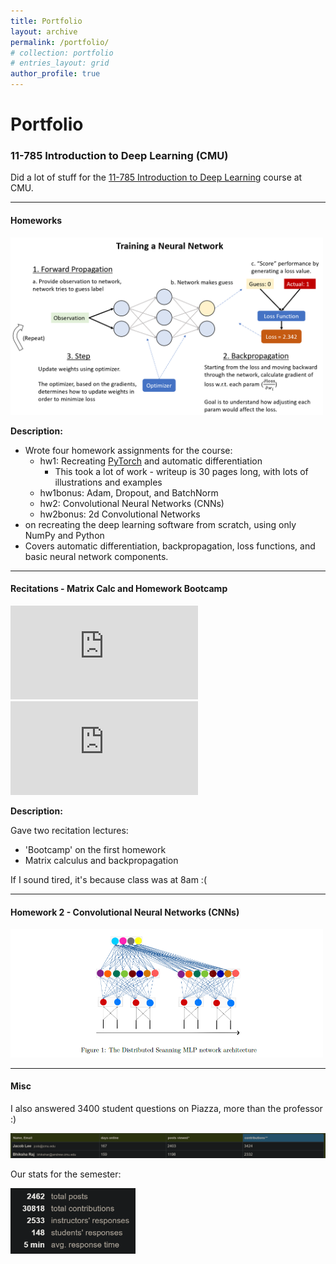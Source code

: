 ```yaml
---
title: Portfolio
layout: archive
permalink: /portfolio/
# collection: portfolio
# entries_layout: grid
author_profile: true
---
```

# Portfolio

### 11-785 Introduction to Deep Learning (CMU)
Did a lot of stuff for the [11-785 Introduction to Deep Learning](http://deeplearning.cs.cmu.edu/F20/index.html) course at CMU.

-----

#### Homeworks

<a href="http://deeplearning.cs.cmu.edu/F20/document/homework/Homework_1_1.pdf"><img src="../assets/images/hw1p1.png" width="500"/></a>

**Description:**

* Wrote four homework assignments for the course:
    * hw1: Recreating [PyTorch](https://pytorch.org/) and automatic differentiation
        * This took a lot of work - writeup is 30 pages long, with lots of illustrations and examples
    * hw1bonus: Adam, Dropout, and BatchNorm
    * hw2: Convolutional Neural Networks (CNNs)
    * hw2bonus: 2d Convolutional Networks
* on recreating the deep learning software  from scratch, using only NumPy and Python
* Covers automatic differentiation, backpropagation, loss functions, and basic neural network components.



-----

#### Recitations - Matrix Calc and Homework Bootcamp
<iframe src="https://youtube.com/embed/PB0yQlFU2Ds" frameborder="0" allowfullscreen></iframe>

<iframe src="https://youtube.com/embed/MARCktJrk0s" frameborder="0" allowfullscreen></iframe>

**Description:**

Gave two recitation lectures:
* 'Bootcamp' on the first homework
* Matrix calculus and backpropagation

If I sound tired, it's because class was at 8am :( 

-----

#### Homework 2 - Convolutional Neural Networks (CNNs)

<a href="http://deeplearning.cs.cmu.edu/F20/document/homework/Homework_2_1.pdf"><img src="../assets/images/hw2p1.png" width="500"/></a>

-----
#### Misc

I also answered 3400 student questions on Piazza, more than the professor :) 

<img src="../assets/images/my_stats.png" width="700"/>


Our stats for the semester:

<img src="../assets/images/piazza_stats.png" width="200"/>



<!-- ## Speech-to-Text with Listen Attend Spell
<img src="/assets/images/asr.png" title="img source:https://analyticsindiamag.com/all-the-tech-you-need-to-know-that-powers-speech-to-text-on-your-device/" alt="Automatic Speech Recognition" width="400">

Trained a network that converts input audio directly to text. Implemented [Listen Attend Spell (Chan et al, 2015)](https://arxiv.org/abs/1508.01211) using only PyTorch, trained on AWS. Placed #17 of 278 students in the course.

-----

## Word Prediction with the AWD-LSTM
<img src="/assets/images/text_generator.jpeg" title="img source:https://medium.com/towards-artificial-intelligence/sentence-prediction-using-word-level-lstm-text-generator-language-modeling-using-rnn-a80c4cda5b40" alt="Word Prediction" width="400">

Trained a network that generates text. Implemented the heavily regularized [AWD-LSTM (Merity et al, 2018)](https://arxiv.org/abs/1708.02182), manually implementing regularization methods such as Locked Dropout, Embedding Dropout, and Weight Tying. 

-----

## Machine Learning from Scratch
<img src="/assets/images/from_scratch.jpg" title="img source:https://www.oxy.edu/academics/areas-study/computer-science" alt="Deep Learning from Scratch" width="400">

Implemented a variety of ML/DL algorithms from scratch. Optimizers, network architectures, search algorithms, and more. -->